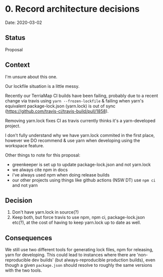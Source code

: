 # 0. Record architecture decisions

Date: 2020-03-02

## Status

Proposal

## Context

I'm unsure about this one.

Our lockfile situation is a little messy.

Recently our TerriaMap CI builds have been failing, probably due to a recent change via travis using `yarn --frozen-lockfile` & failing when yarn's equivalent package-lock.json (yarn.lock) is out of sync (https://github.com/travis-ci/travis-build/pull/1858).

Removing yarn.lock fixes CI as travis currently thinks it's a yarn-developed project.

I don't fully understand why we have yarn.lock commited in the first place, however we DO recommend & use yarn when developing using the workspace feature.

Other things to note for this proposal:
- greenkeeper is set up to update package-lock.json and not yarn.lock
- we always cite npm in docs
- i've always used npm when doing release builds
- our other projects using things like github actions (NSW DT) use `npm ci` and not yarn

## Decision

1. Don't have yarn.lock in source(?)
2. Keep both, but force travis to use npm, npm ci, package-lock.json etc(?), at the cost of having to keep yarn.lock up to date as well.

## Consequences
We still use two different tools for generating lock files, npm for releasing, yarn for developing. This could lead to instances where there are 'non-reproducible dev builds' (but always-reproducible production builds), even though a given `package.json` should resolve to roughly the same versions with the two tools.